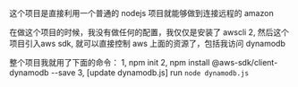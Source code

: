 这个项目是直接利用一个普通的 nodejs 项目就能够做到连接远程的 amazon

在做这个项目的时候，我没有做任何的配置，我仅仅是安装了 awscli 2, 然后这个项目引入aws sdk, 就可以直接控制 aws 上面的资源了，包括我访问 dynamodb

整个项目我就用了下面的命令：
1, npm init
2, npm install @aws-sdk/client-dynamodb --save
3, [update dynamodb.js] run `node dynamodb.js`
